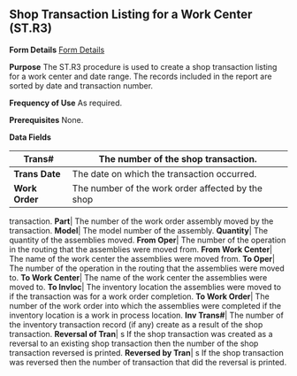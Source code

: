 ## Shop Transaction Listing for a Work Center (ST.R3)
<PageHeader />

**Form Details**
[Form Details](../ST-R3-1/README.md)

**Purpose**
The ST.R3 procedure is used to create a shop transaction listing for a work
center and date range. The records included in the report are sorted by date
and transaction number.

**Frequency of Use**
As required.

**Prerequisites**
None.

**Data Fields**

| **Trans#**     | The number of the shop transaction.               |
| -------------- | ------------------------------------------------- |
| **Trans Date** | The date on which the transaction occurred.       |
| **Work Order** | The number of the work order affected by the shop |
transaction.
**Part**|  The number of the work order assembly moved by the transaction.
**Model**|  The model number of the assembly.
**Quantity**|  The quantity of the assemblies moved.
**From Oper**|  The number of the operation in the routing that the assemblies
were moved from.
**From Work Center**|  The name of the work center the assemblies were moved
from.
**To Oper**|  The number of the operation in the routing that the assemblies
were moved to.
**To Work Center**|  The name of the work center the assemblies were moved to.
**To Invloc**|  The inventory location the assemblies were moved to if the
transaction was for a work order completion.
**To Work Order**|  The number of the work order into which the assemblies
were completed if the inventory location is a work in process location.
**Inv Trans#**|  The number of the inventory transaction record (if any)
create as a result of the shop transaction.
**Reversal of Tran**|  s If the shop transaction was created as a reversal to
an existing shop transaction then the number of the shop transaction reversed
is printed.
**Reversed by Tran**|  s If the shop transaction was reversed then the number
of transaction that did the reversal is printed.

<badge text= "Version 8.10.57 " vertical="middle" />

<PageFooter />
